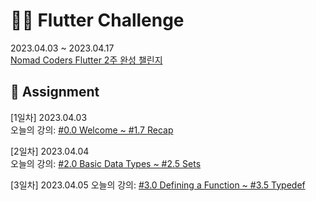 # 👩‍💻 Flutter Challenge

2023.04.03 ~ 2023.04.17  
[Nomad Coders Flutter 2주 완성 챌린지](https://nomadcoders.co/c/flutter-challenge/lobby)

## 📝 Assignment

[1일차] 2023.04.03  
오늘의 강의: [#0.0 Welcome ~ #1.7 Recap](https://nomadcoders.co/dart-for-beginners/lectures/4090)

[2일차] 2023.04.04  
오늘의 강의: [#2.0 Basic Data Types ~ #2.5 Sets](https://nomadcoders.co/dart-for-beginners/lectures/4101)

[3일차] 2023.04.05
오늘의 강의: [#3.0 Defining a Function ~ #3.5 Typedef](https://nomadcoders.co/dart-for-beginners/lectures/4107)
